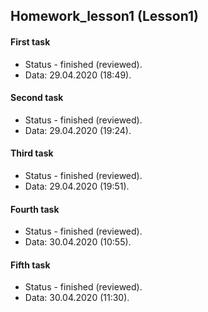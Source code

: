 ## Homework_lesson1 (Lesson1)
#### First task
* Status - finished (reviewed).
* Data: 29.04.2020 (18:49).

#### Second task
* Status - finished (reviewed).
* Data: 29.04.2020 (19:24).

#### Third task
* Status - finished (reviewed).
* Data: 29.04.2020 (19:51).

#### Fourth task
* Status - finished (reviewed).
* Data: 30.04.2020 (10:55).

#### Fifth task
* Status - finished (reviewed).
* Data: 30.04.2020 (11:30).
